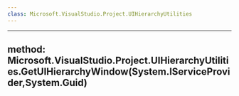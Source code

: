 ```yaml
---
class: Microsoft.VisualStudio.Project.UIHierarchyUtilities
---
```


---
method: Microsoft.VisualStudio.Project.UIHierarchyUtilities.GetUIHierarchyWindow(System.IServiceProvider,System.Guid)
---

